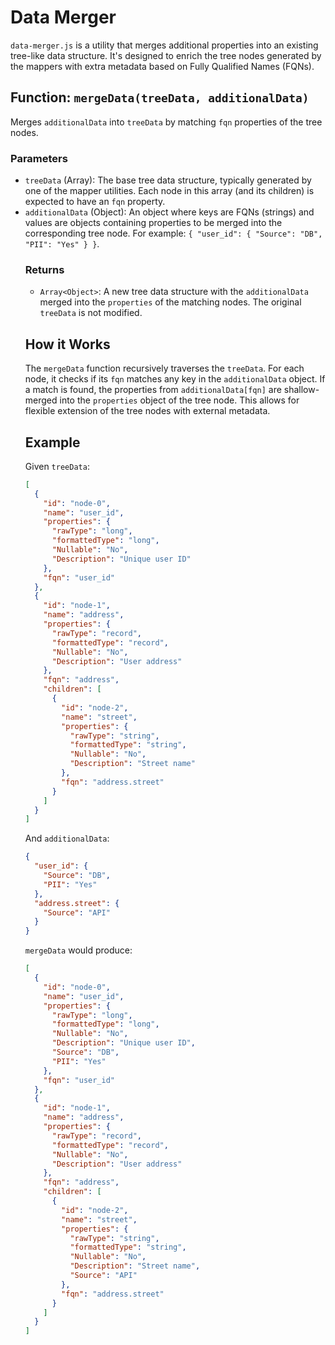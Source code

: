 # Data Merger

`data-merger.js` is a utility that merges additional properties into an existing tree-like data structure. It's designed to enrich the tree nodes generated by the mappers with extra metadata based on Fully Qualified Names (FQNs).

## Function: `mergeData(treeData, additionalData)`

Merges `additionalData` into `treeData` by matching `fqn` properties of the tree nodes.

### Parameters

-   `treeData` (Array<Object>): The base tree data structure, typically generated by one of the mapper utilities. Each node in this array (and its children) is expected to have an `fqn` property.
-   `additionalData` (Object): An object where keys are FQNs (strings) and values are objects containing properties to be merged into the corresponding tree node. For example: `{ "user_id": { "Source": "DB", "PII": "Yes" } }`.

### Returns

-   `Array<Object>`: A new tree data structure with the `additionalData` merged into the `properties` of the matching nodes. The original `treeData` is not modified.

## How it Works

The `mergeData` function recursively traverses the `treeData`. For each node, it checks if its `fqn` matches any key in the `additionalData` object. If a match is found, the properties from `additionalData[fqn]` are shallow-merged into the `properties` object of the tree node. This allows for flexible extension of the tree nodes with external metadata.

## Example

Given `treeData`:

```json
[
  {
    "id": "node-0",
    "name": "user_id",
    "properties": {
      "rawType": "long",
      "formattedType": "long",
      "Nullable": "No",
      "Description": "Unique user ID"
    },
    "fqn": "user_id"
  },
  {
    "id": "node-1",
    "name": "address",
    "properties": {
      "rawType": "record",
      "formattedType": "record",
      "Nullable": "No",
      "Description": "User address"
    },
    "fqn": "address",
    "children": [
      {
        "id": "node-2",
        "name": "street",
        "properties": {
          "rawType": "string",
          "formattedType": "string",
          "Nullable": "No",
          "Description": "Street name"
        },
        "fqn": "address.street"
      }
    ]
  }
]
```

And `additionalData`:

```json
{
  "user_id": {
    "Source": "DB",
    "PII": "Yes"
  },
  "address.street": {
    "Source": "API"
  }
}
```

`mergeData` would produce:

```json
[
  {
    "id": "node-0",
    "name": "user_id",
    "properties": {
      "rawType": "long",
      "formattedType": "long",
      "Nullable": "No",
      "Description": "Unique user ID",
      "Source": "DB",
      "PII": "Yes"
    },
    "fqn": "user_id"
  },
  {
    "id": "node-1",
    "name": "address",
    "properties": {
      "rawType": "record",
      "formattedType": "record",
      "Nullable": "No",
      "Description": "User address"
    },
    "fqn": "address",
    "children": [
      {
        "id": "node-2",
        "name": "street",
        "properties": {
          "rawType": "string",
          "formattedType": "string",
          "Nullable": "No",
          "Description": "Street name",
          "Source": "API"
        },
        "fqn": "address.street"
      }
    ]
  }
]
```